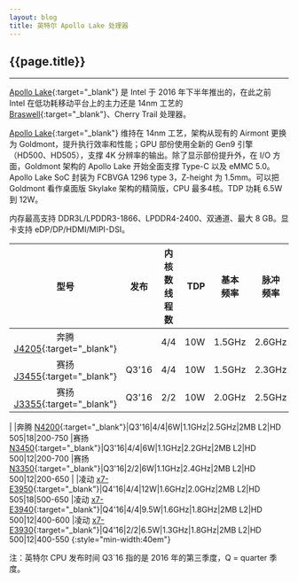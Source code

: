 ```yaml
---
layout: blog
title: 英特尔 Apollo Lake 处理器
---
```


## {{page.title}}

-----------------------
[Apollo Lake]{:target="_blank"} 是 Intel 于 2016 年下半年推出的，在此之前 Intel 在低功耗移动平台上的主力还是 14nm 工艺的 [Braswell]{:target="_blank"}、Cherry Trail 处理器。

[Apollo Lake]{:target="_blank"} 维持在 14nm 工艺，架构从现有的 Airmont 更换为 Goldmont，提升执行效率和性能；GPU 部份使用全新的 Gen9 引擎（HD500、HD505），支撑 4K 分辨率的输出。除了显示部份提升外，在 I/O 方面，Goldmont 架构的 Apollo Lake 开始全面支撑 Type-C 以及 eMMC 5.0。 Apollo Lake SoC 封装为 FCBVGA 1296 type 3，Z-height 为 1.5mm。可以把 Goldmont 看作桌面版 Skylake 架构的精简版，CPU 最多4核。TDP 功耗 6.5W 到 12W。

内存最高支持 DDR3L/LPDDR3-1866、LPDDR4-2400、双通道、最大 8 GB。显卡支持 eDP/DP/HDMI/MIPI-DSI。

|型号|发布|内核数<br>线程数|TDP|基本<br>频率|脉冲<br>频率|缓存|显卡型号|执行<br>单元|显卡频率<br>MHz
|:---:|:---:|:---:|---:|:---:|:---:|:---:|:---:|:---:|:---
|奔腾 [J4205]{:target="_blank"}| |4/4|10W|1.5GHz|2.6GHz|2MB|HD 505|18|250-800
|赛扬 [J3455]{:target="_blank"}|Q3'16|4/4|10W|1.5GHz|2.3GHz|2MB|HD 500|12|250-750
|赛扬 [J3355]{:target="_blank"}|Q3'16|2/2|10W|2.0GHz|2.5GHz|2MB|HD 500|12|250-700
|
|奔腾 [N4200]{:target="_blank"}|Q3'16|4/4|6W|1.1GHz|2.5GHz|2MB L2|HD 505|18|200-750
|赛扬 [N3450]{:target="_blank"}|Q3'16|4/4|6W|1.1GHz|2.2GHz|2MB L2|HD 500|12|200-700
|赛扬 [N3350]{:target="_blank"}|Q3'16|2/2|6W|1.1GHz|2.4GHz|2MB L2|HD 500|12|200-650
|
|凌动 [x7-E3950]{:target="_blank"}|Q4'16|4/4|12W|1.6GHz|2.0GHz|2MB L2|HD 505|18|500-650
|凌动 [x7-E3940]{:target="_blank"}|Q4'16|4/4|9.5W|1.6GHz|1.8GHz|2MB L2|HD 500|12|400-600
|凌动 [x7-E3930]{:target="_blank"}|Q4'16|2/2|6.5W|1.3GHz|1.8GHz|2MB L2|HD 500|12|400-550
{:style="min-width:40em"}

注：英特尔 CPU 发布时间 Q3`16 指的是 2016 年的第三季度，Q = quarter 季度。


[Braswell]: http://ark.intel.com/products/codename/66094/Braswell#@All "去官网查看"
[Apollo Lake]: http://ark.intel.com/zh-cn/products/codename/80644/Apollo-Lake "去官网查看"

[J4205]: http://ark.intel.com/zh-cn/products/95591/Intel-Pentium-Processor-J4205-2M-Cache-up-to-2_6-GHz "去官网查看"
[J3455]: http://ark.intel.com/zh-cn/products/95594/Intel-Celeron-Processor-J3455-2M-Cache-up-to-2_3-GHz "去官网查看"
[J3355]: http://ark.intel.com/zh-cn/products/95597/Intel-Celeron-Processor-J3355-2M-Cache-up-to-2_5-GHz "去官网查看"

[N4200]: http://ark.intel.com/zh-cn/products/95592/Intel-Pentium-Processor-N4200-2M-Cache-up-to-2_5-GHz "去官网查看"
[N3350]: http://ark.intel.com/zh-cn/products/95598/Intel-Celeron-Processor-N3350-2M-Cache-up-to-2_4-GHz "去官网查看"
[N3450]: http://ark.intel.com/zh-cn/products/95596/Intel-Celeron-Processor-N3450-2M-Cache-up-to-2_2-GHz "去官网查看"

[x7-E3950]: http://ark.intel.com/zh-cn/products/96488/Intel-Atom-x7-E3950-Processor-2M-Cache-up-to-2_00-GHz "去官网查看"
[x7-E3940]: http://ark.intel.com/zh-cn/products/96485/Intel-Atom-x5-E3940-Processor-2M-Cache-up-to-1_80-GHz "去官网查看"
[x7-E3930]: http://ark.intel.com/zh-cn/products/96486/Intel-Atom-x5-E3930-Processor-2M-Cache-up-to-1_80-GHz "去官网查看"


[Intel下半年推Apollo Lake平台：优化功耗，将成本降到底]: http://www.expreview.com/46649.html